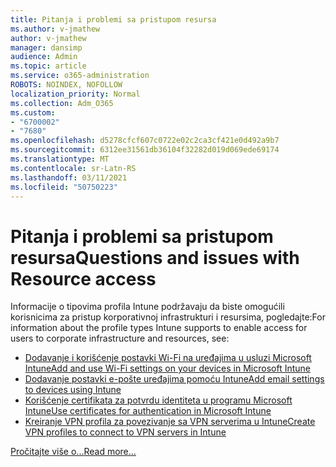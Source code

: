 ```yaml
---
title: Pitanja i problemi sa pristupom resursa
ms.author: v-jmathew
author: v-jmathew
manager: dansimp
audience: Admin
ms.topic: article
ms.service: o365-administration
ROBOTS: NOINDEX, NOFOLLOW
localization_priority: Normal
ms.collection: Adm_O365
ms.custom:
- "6700002"
- "7680"
ms.openlocfilehash: d5278cfcf607c0722e02c2ca3cf421e0d492a9b7
ms.sourcegitcommit: 6312ee31561db36104f32282d019d069ede69174
ms.translationtype: MT
ms.contentlocale: sr-Latn-RS
ms.lasthandoff: 03/11/2021
ms.locfileid: "50750223"
---
```

# <a name="questions-and-issues-with-resource-access"></a><span data-ttu-id="ca2bd-102">Pitanja i problemi sa pristupom resursa</span><span class="sxs-lookup"><span data-stu-id="ca2bd-102">Questions and issues with Resource access</span></span>

<span data-ttu-id="ca2bd-103">Informacije o tipovima profila Intune podržavaju da biste omogućili korisnicima za pristup korporativnoj infrastrukturi i resursima, pogledajte:</span><span class="sxs-lookup"><span data-stu-id="ca2bd-103">For information about the profile types Intune supports to enable access for users to corporate infrastructure and resources, see:</span></span>

- [<span data-ttu-id="ca2bd-104">Dodavanje i korišćenje postavki Wi-Fi na uređajima u usluzi Microsoft Intune</span><span class="sxs-lookup"><span data-stu-id="ca2bd-104">Add and use Wi-Fi settings on your devices in Microsoft Intune</span></span>](https://docs.microsoft.com/mem/intune/configuration/wi-fi-settings-configure)
- [<span data-ttu-id="ca2bd-105">Dodavanje postavki e-pošte uređajima pomoću Intune</span><span class="sxs-lookup"><span data-stu-id="ca2bd-105">Add email settings to devices using Intune</span></span>](https://docs.microsoft.com/mem/intune/configuration/email-settings-configure)
- [<span data-ttu-id="ca2bd-106">Korišćenje certifikata za potvrdu identiteta u programu Microsoft Intune</span><span class="sxs-lookup"><span data-stu-id="ca2bd-106">Use certificates for authentication in Microsoft Intune</span></span>](https://docs.microsoft.com/mem/intune/protect/certificates-configure)
- [<span data-ttu-id="ca2bd-107">Kreiranje VPN profila za povezivanje sa VPN serverima u Intune</span><span class="sxs-lookup"><span data-stu-id="ca2bd-107">Create VPN profiles to connect to VPN servers in Intune</span></span>](https://docs.microsoft.com/mem/intune/configuration/vpn-settings-configure)

[<span data-ttu-id="ca2bd-108">Pročitajte više o...</span><span class="sxs-lookup"><span data-stu-id="ca2bd-108">Read more...</span></span>](https://docs.microsoft.com/mem/intune/configuration/device-profile-troubleshoot)
